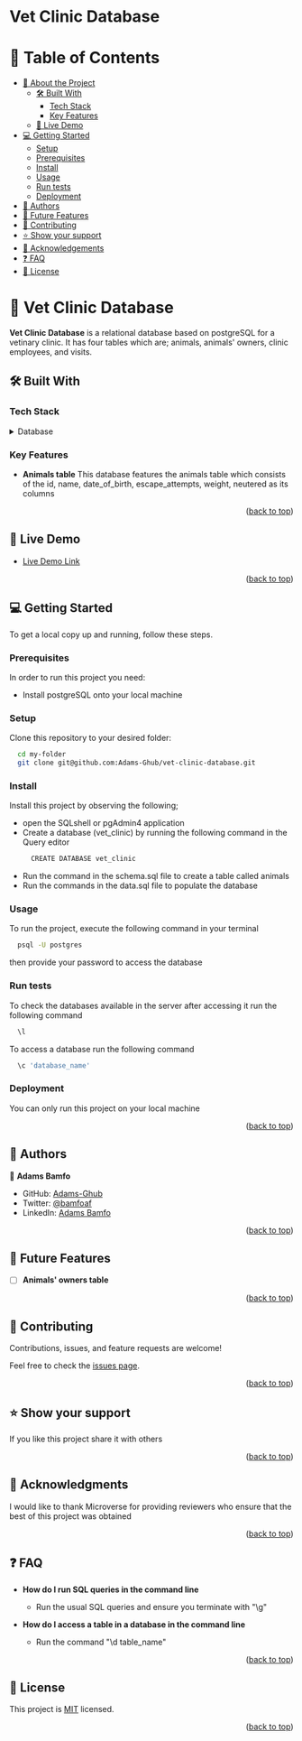 # Vet Clinic Database


# 📗 Table of Contents

- [📖 About the Project](#about-project)
  - [🛠 Built With](#built-with)
    - [Tech Stack](#tech-stack)
    - [Key Features](#key-features)
  - [🚀 Live Demo](#live-demo)
- [💻 Getting Started](#getting-started)
  - [Setup](#setup)
  - [Prerequisites](#prerequisites)
  - [Install](#install)
  - [Usage](#usage)
  - [Run tests](#run-tests)
  - [Deployment](#triangular_flag_on_post-deployment)
- [👥 Authors](#authors)
- [🔭 Future Features](#future-features)
- [🤝 Contributing](#contributing)
- [⭐️ Show your support](#support)
- [🙏 Acknowledgements](#acknowledgements)
- [❓ FAQ](#faq)
- [📝 License](#license)


# 📖 Vet Clinic Database <a name="about-project"></a>


**Vet Clinic Database** is a relational database based on postgreSQL for a vetinary clinic. It has four tables which are; animals, animals' owners, clinic employees, and visits. 

## 🛠 Built With <a name="built-with"></a>

### Tech Stack <a name="tech-stack"></a>

<details>
<summary>Database</summary>
  <ul>
    <li><a href="https://www.postgresql.org/">PostgreSQL</a></li>
  </ul>
</details>


### Key Features <a name="key-features"></a>

- **Animals table** This database features the animals table which consists of the id, name, date_of_birth, escape_attempts, weight, neutered as its columns


<p align="right">(<a href="#readme-top">back to top</a>)</p>


## 🚀 Live Demo <a name="live-demo"></a>

- [Live Demo Link]('#')

<p align="right">(<a href="#readme-top">back to top</a>)</p>


## 💻 Getting Started <a name="getting-started"></a>

To get a local copy up and running, follow these steps.

### Prerequisites

In order to run this project you need:

 <ul>
    <li>Install postgreSQL onto your local machine</li>
 </ul>

### Setup

Clone this repository to your desired folder:

```sh
  cd my-folder
  git clone git@github.com:Adams-Ghub/vet-clinic-database.git
```

### Install

Install this project by observing the following;
<ul>
<li>
open the SQLshell or pgAdmin4 application
</li>
<li>
Create a database (vet_clinic) by running the following command in the Query editor

```sh
  CREATE DATABASE vet_clinic
``` 
</li>
<li>
Run the command in the schema.sql file to create a table called animals
</li>
<li>
Run the commands in the data.sql file to populate the database
</li>

</ul>


### Usage

To run the project, execute the following command in your terminal

```sh
  psql -U postgres  
```
then provide your password to access the database

### Run tests

To check the databases available in the server after accessing it run the following command

```sh
  \l  
```

To access a database run the following command

```sh
  \c 'database_name'
```


### Deployment

You can only run this project on your local machine


<p align="right">(<a href="#readme-top">back to top</a>)</p>


## 👥 Authors <a name="authors"></a>

👤 **Adams Bamfo**

- GitHub: [Adams-Ghub](https://github.com/Adams-Ghub)
- Twitter: [@bamfoaf](https://twitter.com/bamfoaf)
- LinkedIn: [Adams Bamfo](https://www.linkedin.com/in/adams-bamfo/)


<p align="right">(<a href="#readme-top">back to top</a>)</p>

## 🔭 Future Features <a name="future-features"></a>

- [ ] **Animals' owners table**

<p align="right">(<a href="#readme-top">back to top</a>)</p>


## 🤝 Contributing <a name="contributing"></a>

Contributions, issues, and feature requests are welcome!

Feel free to check the [issues page](../../issues/).

<p align="right">(<a href="#readme-top">back to top</a>)</p>

## ⭐️ Show your support <a name="support"></a>

If you like this project share it with others

<p align="right">(<a href="#readme-top">back to top</a>)</p>


## 🙏 Acknowledgments <a name="acknowledgements"></a>

I would like to thank Microverse for providing reviewers who ensure that the best of this project was obtained

<p align="right">(<a href="#readme-top">back to top</a>)</p>


## ❓ FAQ <a name="faq"></a>

- **How do I run SQL queries in the command line**

  - Run the usual SQL queries and ensure you terminate with "\g"

- **How do I access a table in a database in the command line**

  - Run the command "\d table_name"

<p align="right">(<a href="#readme-top">back to top</a>)</p>


## 📝 License <a name="license"></a>

This project is [MIT](./LICENSE) licensed.

<p align="right">(<a href="#readme-top">back to top</a>)</p>
